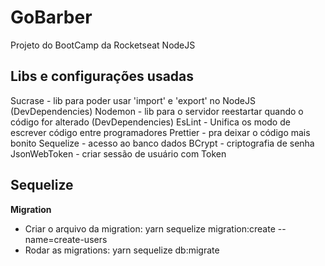 # GoBarber

Projeto do BootCamp da Rocketseat NodeJS

## Libs e configurações usadas

Sucrase - lib para poder usar 'import' e 'export' no NodeJS (DevDependencies)
Nodemon - lib para o servidor reestartar quando o código for alterado (DevDependencies)
EsLint - Unifica os modo de escrever código entre programadores
Prettier - pra deixar o código mais bonito
Sequelize - acesso ao banco dados
BCrypt - criptografia de senha
JsonWebToken - criar sessão de usuário com Token

## Sequelize

**Migration**

-   Criar o arquivo da migration: yarn sequelize migration:create --name=create-users
-   Rodar as migrations: yarn sequelize db:migrate
